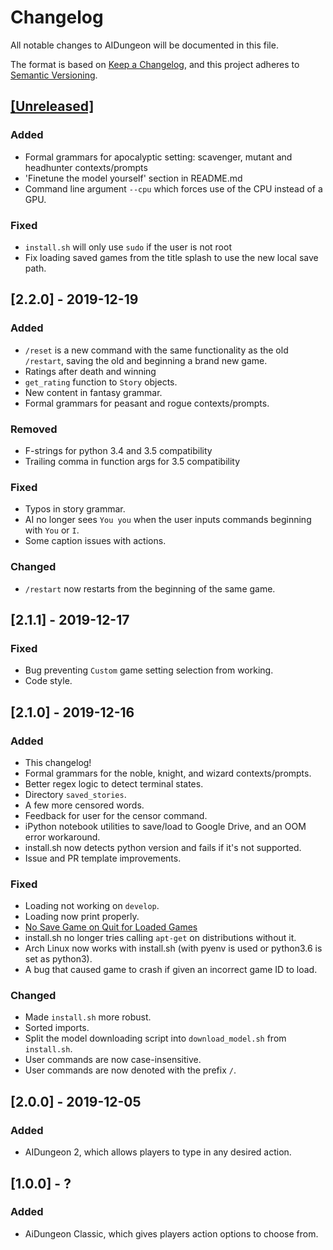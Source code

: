 # Changelog
All notable changes to AIDungeon will be documented in this file.

The format is based on [Keep a Changelog](https://keepachangelog.com/en/1.0.0/),
and this project adheres to [Semantic Versioning](https://semver.org/spec/v2.0.0.html).

## [[Unreleased]](https://github.com/AIDungeon/AIDungeon/compare/master...develop)

### Added

- Formal grammars for apocalyptic setting: scavenger, mutant and headhunter contexts/prompts
- 'Finetune the model yourself' section in README.md
- Command line argument `--cpu` which forces use of the CPU instead of a GPU.

### Fixed

- `install.sh` will only use `sudo` if the user is not root
- Fix loading saved games from the title splash to use the new local save path.

## [2.2.0] - 2019-12-19

### Added

- `/reset` is a new command with the same functionality as the
old `/restart`, saving the old and beginning a brand new game.
- Ratings after death and winning
- `get_rating` function to `Story` objects.
- New content in fantasy grammar.
- Formal grammars for peasant and rogue contexts/prompts.

### Removed

- F-strings for python 3.4 and 3.5 compatibility
- Trailing comma in function args for 3.5 compatibility

### Fixed

- Typos in story grammar.
- AI no longer sees `You you` when the user inputs commands beginning with `You` or `I`.
- Some caption issues with actions.

### Changed

- `/restart` now restarts from the beginning of the same game.

## [2.1.1] - 2019-12-17

### Fixed

- Bug preventing `Custom` game setting selection from working.
- Code style.

## [2.1.0] - 2019-12-16

### Added
- This changelog!
- Formal grammars for the noble, knight, and wizard contexts/prompts.
- Better regex logic to detect terminal states.
- Directory `saved_stories`.
- A few more censored words.
- Feedback for user for the censor command.
- iPython notebook utilities to save/load to Google Drive, and an OOM error workaround.
- install.sh now detects python version and fails if it's not supported.
- Issue and PR template improvements.

### Fixed
- Loading not working on `develop`.
- Loading now print properly.
- [No Save Game on Quit for Loaded Games](https://github.com/AIDungeon/AIDungeon/issues/97)
- install.sh no longer tries calling `apt-get` on distributions without it.
- Arch Linux now works with install.sh (with pyenv is used or python3.6 is set as python3).
- A bug that caused game to crash if given an incorrect game ID to load.

### Changed
- Made `install.sh` more robust.
- Sorted imports.
- Split the model downloading script into `download_model.sh` from `install.sh`.
- User commands are now case-insensitive.
- User commands are now denoted with the prefix `/`.

## [2.0.0] - 2019-12-05

### Added
- AIDungeon 2, which allows players to type in any desired action.

## [1.0.0] - ?

### Added
- AiDungeon Classic, which gives players action options to choose from.

